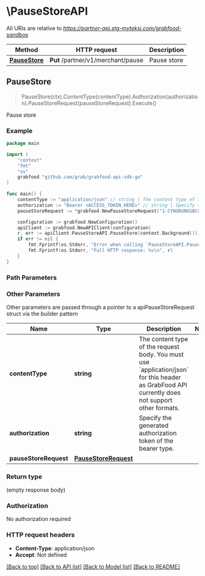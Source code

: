 # \PauseStoreAPI

All URIs are relative to *https://partner-api.stg-myteksi.com/grabfood-sandbox*

Method | HTTP request | Description
------------- | ------------- | -------------
[**PauseStore**](PauseStoreAPI.md#PauseStore) | **Put** /partner/v1/merchant/pause | Pause store



## PauseStore

> PauseStore(ctx).ContentType(contentType).Authorization(authorization).PauseStoreRequest(pauseStoreRequest).Execute()

Pause store

### Example

```go
package main

import (
	"context"
	"fmt"
	"os"
	grabfood "github.com/grab/grabfood-api-sdk-go"
)

func main() {
	contentType := "application/json" // string | The content type of the request body. You must use `application/json` for this header as GrabFood API currently does not support other formats.
	authorization := "Bearer <ACCESS_TOKEN_HERE>" // string | Specify the generated authorization token of the bearer type.
	pauseStoreRequest := *grabfood.NewPauseStoreRequest("1-CYNGRUNGSBCCC", false) // PauseStoreRequest | 

	configuration := grabfood.NewConfiguration()
	apiClient := grabfood.NewAPIClient(configuration)
	r, err := apiClient.PauseStoreAPI.PauseStore(context.Background()).ContentType(contentType).Authorization(authorization).PauseStoreRequest(pauseStoreRequest).Execute()
	if err != nil {
		fmt.Fprintf(os.Stderr, "Error when calling `PauseStoreAPI.PauseStore``: %v\n", err)
		fmt.Fprintf(os.Stderr, "Full HTTP response: %v\n", r)
	}
}
```

### Path Parameters



### Other Parameters

Other parameters are passed through a pointer to a apiPauseStoreRequest struct via the builder pattern


Name | Type | Description  | Notes
------------- | ------------- | ------------- | -------------
 **contentType** | **string** | The content type of the request body. You must use &#x60;application/json&#x60; for this header as GrabFood API currently does not support other formats. | 
 **authorization** | **string** | Specify the generated authorization token of the bearer type. | 
 **pauseStoreRequest** | [**PauseStoreRequest**](PauseStoreRequest.md) |  | 

### Return type

 (empty response body)

### Authorization

No authorization required

### HTTP request headers

- **Content-Type**: application/json
- **Accept**: Not defined

[[Back to top]](#) [[Back to API list]](../README.md#documentation-for-api-endpoints)
[[Back to Model list]](../README.md#documentation-for-models)
[[Back to README]](../README.md)

